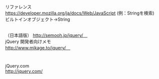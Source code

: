 リファレンス  
https://developer.mozilla.org/ja/docs/Web/JavaScript
(例：Stringを検索)  
ビルトインオブジェクト→String  
  
  
（日本語版）
http://semooh.jp/jquery/　  
　  
jQuery 開発者向けメモ  
http://www.mikage.to/jquery/　  
　  
　  
jQuery.com  
http://jquery.com/
